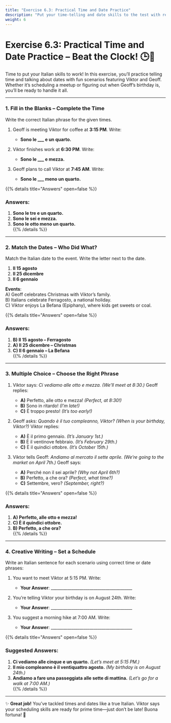 ```yaml
---
title: "Exercise 6.3: Practical Time and Date Practice"
description: "Put your time-telling and date skills to the test with real-world scenarios featuring Viktor and Geoff."
weight: 6
---
```


# Exercise 6.3: Practical Time and Date Practice – Beat the Clock! 🕒📅  

Time to put your Italian skills to work! In this exercise, you’ll practice telling time and talking about dates with fun scenarios featuring Viktor and Geoff. Whether it’s scheduling a meetup or figuring out when Geoff’s birthday is, you’ll be ready to handle it all.

---

### 1. Fill in the Blanks – Complete the Time  

Write the correct Italian phrase for the given times.  

1. Geoff is meeting Viktor for coffee at **3:15 PM**. Write:  
   - **Sono le ___ e un quarto.**  

2. Viktor finishes work at **6:30 PM**. Write:  
   - **Sono le ___ e mezza.**  

3. Geoff plans to call Viktor at **7:45 AM**. Write:  
   - **Sono le ___ meno un quarto.**  

{{% details title="Answers" open=false %}}
### Answers:  
1. **Sono le tre e un quarto.**  
2. **Sono le sei e mezza.**  
3. **Sono le otto meno un quarto.**  
{{% /details %}}

---

### 2. Match the Dates – Who Did What?  

Match the Italian date to the event. Write the letter next to the date.  

1. **Il 15 agosto**  
2. **Il 25 dicembre**  
3. **Il 6 gennaio**  

**Events**:  
A) Geoff celebrates Christmas with Viktor’s family.  
B) Italians celebrate Ferragosto, a national holiday.  
C) Viktor enjoys La Befana (Epiphany), where kids get sweets or coal.  

{{% details title="Answers" open=false %}}
### Answers:  
1. **B) Il 15 agosto – Ferragosto**  
2. **A) Il 25 dicembre – Christmas**  
3. **C) Il 6 gennaio – La Befana**  
{{% /details %}}

---

### 3. Multiple Choice – Choose the Right Phrase  

1. Viktor says: *Ci vediamo alle otto e mezza.* *(We’ll meet at 8:30.)* Geoff replies:  
   - **A)** Perfetto, alle otto e mezza! *(Perfect, at 8:30!)*  
   - **B)** Sono in ritardo! *(I’m late!)*  
   - **C)** È troppo presto! *(It’s too early!)*  

2. Geoff asks: *Quando è il tuo compleanno, Viktor?* *(When is your birthday, Viktor?)* Viktor replies:  
   - **A)** È il primo gennaio. *(It’s January 1st.)*  
   - **B)** È il ventinove febbraio. *(It’s February 29th.)*  
   - **C)** È il quindici ottobre. *(It’s October 15th.)*  

3. Viktor tells Geoff: *Andiamo al mercato il sette aprile.* *(We’re going to the market on April 7th.)* Geoff says:  
   - **A)** Perché non il sei aprile? *(Why not April 6th?)*  
   - **B)** Perfetto, a che ora? *(Perfect, what time?)*  
   - **C)** Settembre, vero? *(September, right?)*  

{{% details title="Answers" open=false %}}
### Answers:  
1. **A) Perfetto, alle otto e mezza!**  
2. **C) È il quindici ottobre.**  
3. **B) Perfetto, a che ora?**  
{{% /details %}}

---

### 4. Creative Writing – Set a Schedule  

Write an Italian sentence for each scenario using correct time or date phrases:  

1. You want to meet Viktor at 5:15 PM. Write:  
   - **Your Answer**: ________________________________________  

2. You’re telling Viktor your birthday is on August 24th. Write:  
   - **Your Answer**: ________________________________________  

3. You suggest a morning hike at 7:00 AM. Write:  
   - **Your Answer**: ________________________________________  

{{% details title="Answers" open=false %}}
### Suggested Answers:  
1. **Ci vediamo alle cinque e un quarto.** *(Let’s meet at 5:15 PM.)*  
2. **Il mio compleanno è il ventiquattro agosto.** *(My birthday is on August 24th.)*  
3. **Andiamo a fare una passeggiata alle sette di mattina.** *(Let’s go for a walk at 7:00 AM.)*  
{{% /details %}}

---

✨ **Great job!** You’ve tackled times and dates like a true Italian. Viktor says your scheduling skills are ready for prime time—just don’t be late! Buona fortuna! 🎉
